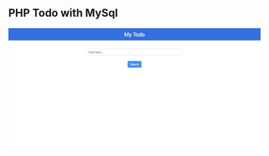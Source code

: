 ## PHP Todo with MySql

![Alt Text](https://github.com/bharatgupta99/training-2019/blob/master/php/phptodo.gif)

